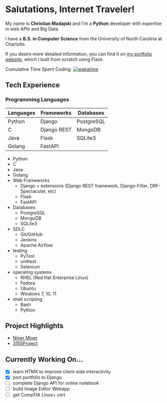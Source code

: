 # Salutations, Internet Traveler!

My name is **Christian Madajski** and I'm a **Python** developer with expertise in web APIs and Big Data.

I have a **B.S. in Computer Science** from the University of North Carolina at Charlotte.

If you desire more detailed information, you can find it on [my portfolio website](https://cmadajski.herokuapp.com/), which I built from scratch using Flask.

Cumulative Time Spent Coding: [![wakatime](https://wakatime.com/badge/user/510092ca-a9b8-48f5-bf50-9b05005ef525.svg)](https://wakatime.com/@510092ca-a9b8-48f5-bf50-9b05005ef525)

## Tech Experience
### Programming Languages

|Languages | Frameworks   | Databases |
|----------|--------------|-----------|
| Python   | Django       | PostgreSQL|
|    C     | Django REST  |  MongoDB  |
|   Java   |   Flask      | SQLite3   |
|  Golang  |   FastAPI    |           |

  - Python
  - C
  - Java
  - Golang
- Web Frameworks
  - Django + extensions (Django REST framework, Django-Filter, DRF-Spectacular, etc)
  - Flask
  - FastAPI
- Databases
  - PostgreSQL
  - MongoDB
  - SQLite3
- SDLC
  - Git/GitHub
  - Jenkins
  - Apache Airflow
- testing
  - PyTest
  - unittest
  - Selenium
- operating systems
  - RHEL (Red Hat Enterprise Linux)
  - Fedora
  - Ubuntu
  - Windows 7, 10, 11
- shell scripting
  - Bash
  - Python

## Project Highlights
- [Niner Miner](https://github.com/cmadajski/niner_miner)
- [3155Project](https://github.com/cmadajski/3155Project)

## Currently Working On...
- [x] learn HTMX to improve client-side interactivity
- [x] port portfolio to Django
- [ ] complete Django API for online notebook
- [ ] build Image Editor Webapp
- [ ] get CompTIA Linux+ cert
